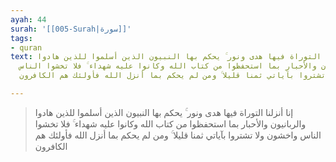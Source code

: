 ```yaml
---
ayah: 44
surah: '[[005-Surah|سورة]]'
tags:
- quran
text: إنا أنزلنا التوراة فيها هدى ونور ۚ يحكم بها النبيون الذين أسلموا للذين هادوا
  والربانيون والأحبار بما استحفظوا من كتاب الله وكانوا عليه شهداء ۚ فلا تخشوا الناس
  واخشون ولا تشتروا بآياتي ثمنا قليلا ۚ ومن لم يحكم بما أنزل الله فأولئك هم الكافرون

---
```

> إنا أنزلنا التوراة فيها هدى ونور ۚ يحكم بها النبيون الذين أسلموا للذين هادوا والربانيون والأحبار بما استحفظوا من كتاب الله وكانوا عليه شهداء ۚ فلا تخشوا الناس واخشون ولا تشتروا بآياتي ثمنا قليلا ۚ ومن لم يحكم بما أنزل الله فأولئك هم الكافرون
